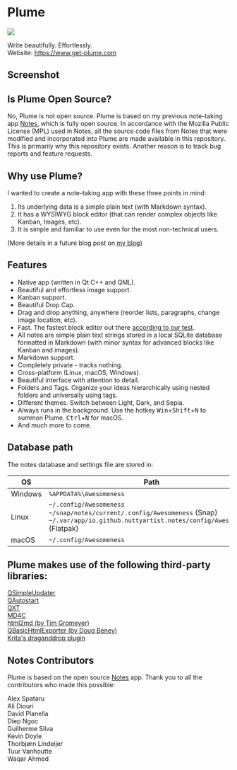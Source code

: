 # Plume

[![](https://dcbadge.vercel.app/api/server/D3KeTqeq6A)](https://discord.gg/D3KeTqeq6A)

Write beautifully. Effortlessly.  
Website: https://www.get-plume.com

## Screenshot


## Is Plume Open Source?

No, Plume is not open source. Plume is based on my previous note-taking app [Notes](https://github.com/nuttyartist/notes), which is fully open source.
In accordance with the Mozilla Public License (MPL) used in Notes, all the source code files from Notes that were modified and incorporated into Plume are made available in this repository. 
This is primarily why this repository exists. Another reason is to track bug reports and feature requests.

## Why use Plume?

I wanted to create a note-taking app with these three points in mind:

1. Its underlying data is a simple plain text (with Markdown syntax).
2. It has a WYSIWYG block editor (that can render complex objects like Kanban, Images, etc).
3. It is simple and familiar to use even for the most non-technical users.

(More details in a future blog post on [my blog](https://rubymamistvalove.com))

## Features

- Native app (written in Qt C++ and QML).
- Beautiful and effortless image support.
- Kanban support.
- Beautiful Drop Cap.
- Drag and drop anything, anywhere (reorder lists, paragraphs, change image location, etc).
- Fast. The fastest block editor out there [according to our test](https://www.get-plume.com).
- All notes are simple plain text strings stored in a local SQLite database formatted in Markdown (with minor syntax for advanced blocks like Kanban and images).
- Markdown support.
- Completely private - tracks nothing. 
- Cross-platform (Linux, macOS, Windows).
- Beautiful interface with attention to detail.
- Folders and Tags. Organize your ideas hierarchically using nested folders and universally using tags.
- Different themes. Switch between Light, Dark, and Sepia.
- Always runs in the background. Use the hotkey <kbd>Win</kbd>+<kbd>Shift</kbd>+<kbd>N</kbd> to summon Plume. <kbd>Ctrl</kbd>+<kbd>N</kbd> for macOS.
- And much more to come.

## Database path

The notes database and settings file are stored in:

| OS      | Path                                                                                                                                                  |
| ------- | ----------------------------------------------------------------------------------------------------------------------------------------------------- |
| Windows | `%APPDATA%\Awesomeness`                                                                                                                               |
| Linux   | `~/.config/Awesomeness`<br>`~/snap/notes/current/.config/Awesomeness` (Snap)<br>`~/.var/app/io.github.nuttyartist.notes/config/Awesomeness` (Flatpak) |
| macOS   | `~/.config/Awesomeness`                                                                                                                               |

## Plume makes use of the following third-party libraries:

[QSimpleUpdater](https://github.com/alex-spataru/QSimpleUpdater)  
[QAutostart](https://github.com/b00f/qautostart)  
[QXT](https://bitbucket.org/libqxt/libqxt/src/master/)  
[MD4C](https://github.com/mity/md4c)  
[html2md (by Tim Gromeyer)](https://github.com/tim-gromeyer/html2md)  
[QBasicHtmlExporter (by Doug Beney)](https://github.com/Open-App-Library/QBasicHtmlExporter)  
[Krita's draganddrop plugin](https://invent.kde.org/graphics/krita/-/tree/master/libs/libqml/plugins/draganddrop)  

## Notes Contributors

Plume is based on the open source [Notes](https://github.com/nuttyartist/notes) app. Thank you to all the contributors who made this possible:

Alex Spataru  
Ali Diouri  
David Planella  
Diep Ngoc  
Guilherme Silva  
Kevin Doyle  
Thorbjørn Lindeijer  
Tuur Vanhoutte  
Waqar Ahmed  
